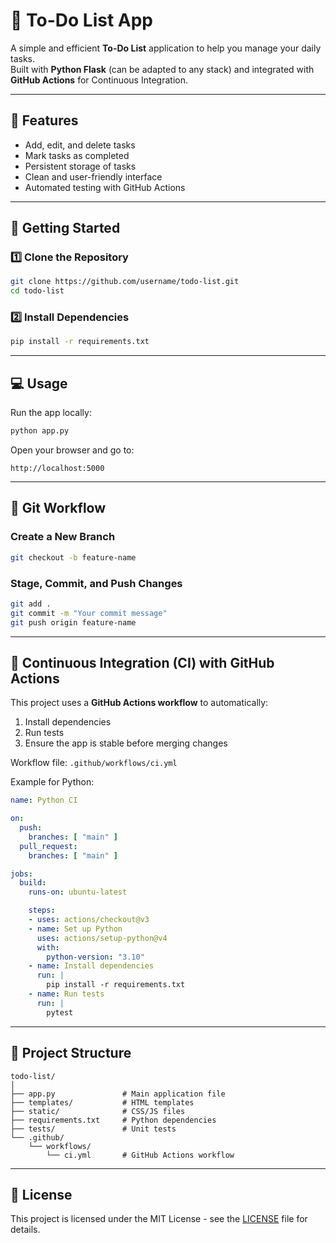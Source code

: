 # 📝 To-Do List App

A simple and efficient **To-Do List** application to help you manage your daily tasks.  
Built with **Python Flask** (can be adapted to any stack) and integrated with **GitHub Actions** for Continuous Integration.

---

## 📌 Features
- Add, edit, and delete tasks
- Mark tasks as completed
- Persistent storage of tasks
- Clean and user-friendly interface
- Automated testing with GitHub Actions

---

## 🚀 Getting Started

### 1️⃣ Clone the Repository
```bash
git clone https://github.com/username/todo-list.git
cd todo-list
```

### 2️⃣ Install Dependencies
```bash
pip install -r requirements.txt
```

---

## 💻 Usage

Run the app locally:
```bash
python app.py
```

Open your browser and go to:
```
http://localhost:5000
```

---

## 🔄 Git Workflow

### Create a New Branch
```bash
git checkout -b feature-name
```

### Stage, Commit, and Push Changes
```bash
git add .
git commit -m "Your commit message"
git push origin feature-name
```

---

## 🤖 Continuous Integration (CI) with GitHub Actions

This project uses a **GitHub Actions workflow** to automatically:
1. Install dependencies
2. Run tests
3. Ensure the app is stable before merging changes

Workflow file: `.github/workflows/ci.yml`

Example for Python:
```yaml
name: Python CI

on:
  push:
    branches: [ "main" ]
  pull_request:
    branches: [ "main" ]

jobs:
  build:
    runs-on: ubuntu-latest

    steps:
    - uses: actions/checkout@v3
    - name: Set up Python
      uses: actions/setup-python@v4
      with:
        python-version: "3.10"
    - name: Install dependencies
      run: |
        pip install -r requirements.txt
    - name: Run tests
      run: |
        pytest
```

---

## 📂 Project Structure
```
todo-list/
│
├── app.py               # Main application file
├── templates/           # HTML templates
├── static/              # CSS/JS files
├── requirements.txt     # Python dependencies
├── tests/               # Unit tests
└── .github/
    └── workflows/
        └── ci.yml       # GitHub Actions workflow
```

---

## 📄 License
This project is licensed under the MIT License - see the [LICENSE](LICENSE) file for details.
